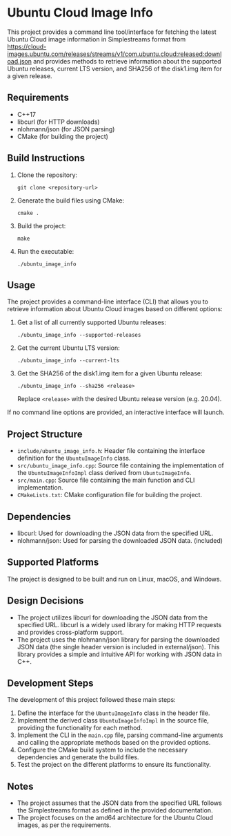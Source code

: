 # Ubuntu Cloud Image Info

This project provides a command line tool/interface for fetching the latest Ubuntu Cloud image information in Simplestreams format from https://cloud-images.ubuntu.com/releases/streams/v1/com.ubuntu.cloud:released:download.json and provides methods to retrieve information about the supported Ubuntu releases, current LTS version, and SHA256 of the disk1.img item for a given release.

## Requirements

- C++17
- libcurl (for HTTP downloads)
- nlohmann/json (for JSON parsing)
- CMake (for building the project)

## Build Instructions

1. Clone the repository:
   ```
   git clone <repository-url>
   ```

2. Generate the build files using CMake:
   ```
   cmake .
   ```

4. Build the project:
   ```
   make
   ```

5. Run the executable:
   ```
   ./ubuntu_image_info
   ```

## Usage

The project provides a command-line interface (CLI) that allows you to retrieve information about Ubuntu Cloud images based on different options:

1. Get a list of all currently supported Ubuntu releases:
   ```
   ./ubuntu_image_info --supported-releases
   ```

2. Get the current Ubuntu LTS version:
   ```
   ./ubuntu_image_info --current-lts
   ```

3. Get the SHA256 of the disk1.img item for a given Ubuntu release:
   ```
   ./ubuntu_image_info --sha256 <release>
   ```
   Replace `<release>` with the desired Ubuntu release version (e.g. 20.04).

If no command line options are provided, an interactive interface will launch.

## Project Structure

- `include/ubuntu_image_info.h`: Header file containing the interface definition for the `UbuntuImageInfo` class.
- `src/ubuntu_image_info.cpp`: Source file containing the implementation of the `UbuntuImageInfoImpl` class derived from `UbuntuImageInfo`.
- `src/main.cpp`: Source file containing the main function and CLI implementation.
- `CMakeLists.txt`: CMake configuration file for building the project.

## Dependencies

- libcurl: Used for downloading the JSON data from the specified URL.
- nlohmann/json: Used for parsing the downloaded JSON data. (included)

## Supported Platforms

The project is designed to be built and run on Linux, macOS, and Windows.

## Design Decisions

- The project utilizes libcurl for downloading the JSON data from the specified URL. libcurl is a widely used library for making HTTP requests and provides cross-platform support.
- The project uses the nlohmann/json library for parsing the downloaded JSON data (the single header version is included in external/json). This library provides a simple and intuitive API for working with JSON data in C++.

## Development Steps

The development of this project followed these main steps:

1. Define the interface for the `UbuntuImageInfo` class in the header file.
2. Implement the derived class `UbuntuImageInfoImpl` in the source file, providing the functionality for each method.
3. Implement the CLI in the `main.cpp` file, parsing command-line arguments and calling the appropriate methods based on the provided options.
4. Configure the CMake build system to include the necessary dependencies and generate the build files.
5. Test the project on the different platforms to ensure its functionality.

## Notes

- The project assumes that the JSON data from the specified URL follows the Simplestreams format as defined in the provided documentation.
- The project focuses on the amd64 architecture for the Ubuntu Cloud images, as per the requirements.
